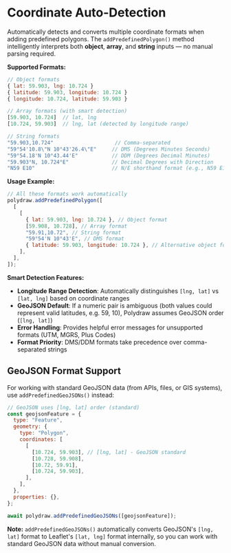 # Coordinate Auto-Detection

Automatically detects and converts multiple coordinate formats when adding predefined polygons.
The `addPredefinedPolygon()` method intelligently interprets both **object**, **array**, and **string** inputs — no manual parsing required.

**Supported Formats:**

```javascript
// Object formats
{ lat: 59.903, lng: 10.724 }
{ latitude: 59.903, longitude: 10.724 }
{ longitude: 10.724, latitude: 59.903 }

// Array formats (with smart detection)
[59.903, 10.724]  // lat, lng
[10.724, 59.903]  // lng, lat (detected by longitude range)

// String formats
"59.903,10.724"                    // Comma-separated
"59°54'10.8\"N 10°43'26.4\"E"     // DMS (Degrees Minutes Seconds)
"59°54.18'N 10°43.44'E"           // DDM (Degrees Decimal Minutes)
"59.903°N, 10.724°E"              // Decimal Degrees with Direction
"N59 E10"                         // N/E shorthand format (e.g., N59 E10)
```

**Usage Example:**

```javascript
// All these formats work automatically
polydraw.addPredefinedPolygon([
  [
    [
      { lat: 59.903, lng: 10.724 }, // Object format
      [59.908, 10.728], // Array format
      "59.91,10.72", // String format
      "59°54'N 10°43'E", // DMS format
      { latitude: 59.903, longitude: 10.724 }, // Alternative object format
    ],
  ],
]);
```

**Smart Detection Features:**

- **Longitude Range Detection**: Automatically distinguishes `[lng, lat]` vs `[lat, lng]` based on coordinate ranges
- **GeoJSON Default**: If a numeric pair is ambiguous (both values could represent valid latitudes, e.g. 59, 10), Polydraw assumes GeoJSON order (`[lng, lat]`)
- **Error Handling**: Provides helpful error messages for unsupported formats (UTM, MGRS, Plus Codes)
- **Format Priority**: DMS/DDM formats take precedence over comma-separated strings

## GeoJSON Format Support

For working with standard GeoJSON data (from APIs, files, or GIS systems), use `addPredefinedGeoJSONs()` instead:

```javascript
// GeoJSON uses [lng, lat] order (standard)
const geojsonFeature = {
  type: "Feature",
  geometry: {
    type: "Polygon",
    coordinates: [
      [
        [10.724, 59.903], // [lng, lat] - GeoJSON standard
        [10.728, 59.908],
        [10.72, 59.91],
        [10.724, 59.903],
      ],
    ],
  },
  properties: {},
};

await polydraw.addPredefinedGeoJSONs([geojsonFeature]);
```

**Note:** `addPredefinedGeoJSONs()` automatically converts GeoJSON's `[lng, lat]` format to Leaflet's `[lat, lng]` format internally, so you can work with standard GeoJSON data without manual conversion.
